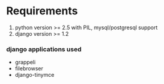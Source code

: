 # Requirements #
  1. python version >= 2.5 with PIL, mysql/postgresql support
  1. django version >= 1.2

### django applications used ###
  * grappeli
  * filebrowser
  * django-tinymce

